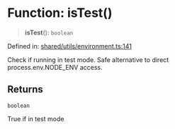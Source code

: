 # Function: isTest()

> **isTest**(): `boolean`

Defined in: [shared/utils/environment.ts:141](https://github.com/Nick2bad4u/Uptime-Watcher/blob/8a1973382d5fe14c52996ecda381894eb7ecd4a6/shared/utils/environment.ts#L141)

Check if running in test mode.
Safe alternative to direct process.env.NODE_ENV access.

## Returns

`boolean`

True if in test mode
